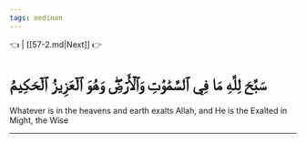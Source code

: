 ```yaml
---
tags: medinan
---
```


👈  | [[57-2.md|Next]] 👉

# سَبَّحَ لِلَّهِ مَا فِي ٱلسَّمَٰوَٰتِ وَٱلۡأَرۡضِۖ وَهُوَ ٱلۡعَزِيزُ ٱلۡحَكِيمُ

Whatever is in the heavens and earth exalts Allah, and He is the Exalted in Might, the Wise

---


